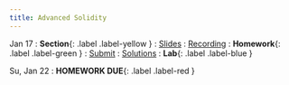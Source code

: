 ```yaml
---
title: Advanced Solidity
---
```


Jan 17
: **Section**{: .label .label-yellow }[](#)
  : [Slides](#)
    : [Recording](#)
: **Homework**{: .label .label-green } [](#)
  : [Submit](#)
    : [Solutions](#)
: **Lab**{: .label .label-blue } [](#)

Su, Jan 22
: **HOMEWORK DUE**{: .label .label-red }
